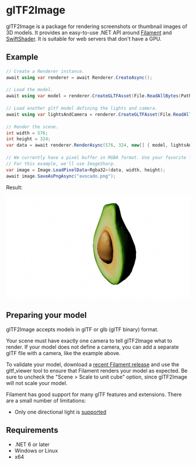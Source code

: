 # glTF2Image
glTF2Image is a package for rendering screenshots or thumbnail images of 3D models. It provides an easy-to-use .NET API around [Filament](https://google.github.io/filament/) and [SwiftShader](https://swiftshader.googlesource.com/SwiftShader). It is suitable for web servers that don't have a GPU.

## Example
```csharp
// Create a Renderer instance.
await using var renderer = await Renderer.CreateAsync();

// Load the model.
await using var model = renderer.CreateGLTFAsset(File.ReadAllBytes(Path.Join(TestDataPath, "Avocado.glb")));

// Load another gltf model defining the lights and camera.
await using var lightsAndCamera = renderer.CreateGLTFAsset(File.ReadAllBytes(Path.Join(TestDataPath, "avocado_lights_and_camera.gltf")));

// Render the scene.
int width = 576;
int height = 324;
var data = await renderer.RenderAsync(576, 324, new[] { model, lightsAndCamera });

// We currently have a pixel buffer in RGBA format. Use your favorite library to encode this as a PNG.
// For this example, we'll use ImageSharp.
var image = Image.LoadPixelData<Rgba32>(data, width, height);
await image.SaveAsPngAsync("avocado.png");
```

Result:

![Rendered image of an avocado](docs/images/avocado.png)

## Preparing your model
glTF2Image accepts models in glTF or glb (glTF binary) format.

Your scene must have exactly one camera to tell glTF2Image what to render. If your model does not define a camera, you can add a separate glTF file with a camera, like the example above.

To validate your model, download a [recent Filament release](https://github.com/google/filament/releases) and use the gltf_viewer tool to ensure that Filament renders your model as expected. Be sure to uncheck the "Scene > Scale to unit cube" option, since glTF2Image will not scale your model.

Filament has good support for many glTF features and extensions. There are a small number of limitations:
- Only one directional light is [supported](https://github.com/google/filament/blob/c93aa4c90df7a814a076ebc8d92cc94d4fa96910/filament/include/filament/LightManager.h#L89)

## Requirements
- .NET 6 or later
- Windows or Linux
- x64
